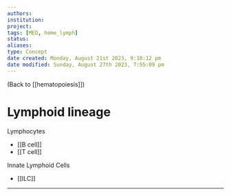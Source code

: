 ```yaml
---
authors: 
institution: 
project: 
tags: [MED, heme_lymph]
status: 
aliases: 
type: Concept
date created: Monday, August 21st 2023, 9:10:12 pm
date modified: Sunday, August 27th 2023, 7:55:09 pm
---
```


(Back to [[hematopoiesis]])

# Lymphoid lineage

Lymphocytes
- [[B cell]]
- [[T cell]]

Innate Lymphoid Cells
- [[ILC]]

---
